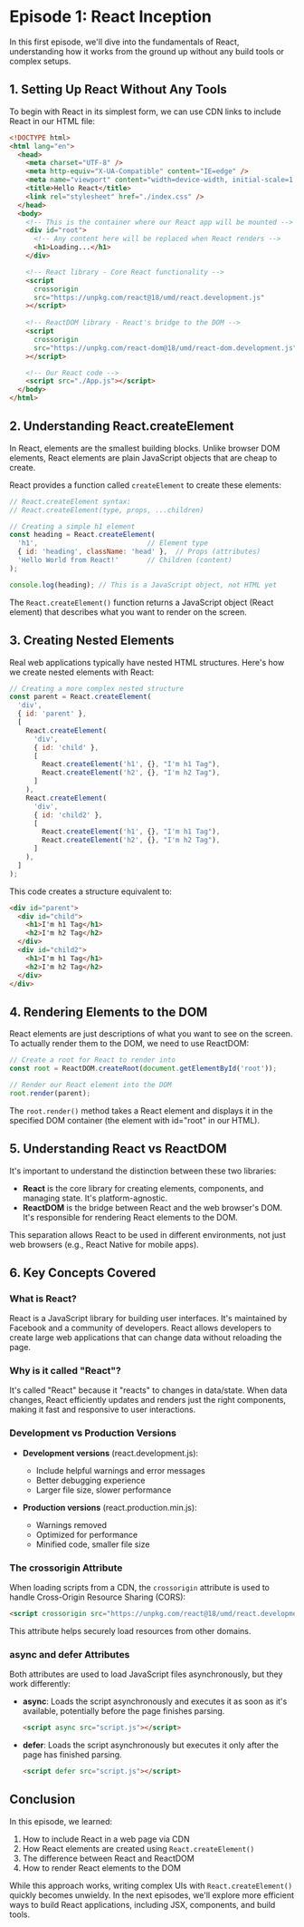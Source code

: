 # Episode 1: React Inception

In this first episode, we'll dive into the fundamentals of React, understanding how it works from the ground up without any build tools or complex setups.

## 1. Setting Up React Without Any Tools

To begin with React in its simplest form, we can use CDN links to include React in our HTML file:

```html
<!DOCTYPE html>
<html lang="en">
  <head>
    <meta charset="UTF-8" />
    <meta http-equiv="X-UA-Compatible" content="IE=edge" />
    <meta name="viewport" content="width=device-width, initial-scale=1.0" />
    <title>Hello React</title>
    <link rel="stylesheet" href="./index.css" />
  </head>
  <body>
    <!-- This is the container where our React app will be mounted -->
    <div id="root">
      <!-- Any content here will be replaced when React renders -->
      <h1>Loading...</h1>
    </div>

    <!-- React library - Core React functionality -->
    <script
      crossorigin
      src="https://unpkg.com/react@18/umd/react.development.js"
    ></script>
    
    <!-- ReactDOM library - React's bridge to the DOM -->
    <script
      crossorigin
      src="https://unpkg.com/react-dom@18/umd/react-dom.development.js"
    ></script>

    <!-- Our React code -->
    <script src="./App.js"></script>
  </body>
</html>
```

## 2. Understanding React.createElement

In React, elements are the smallest building blocks. Unlike browser DOM elements, React elements are plain JavaScript objects that are cheap to create.

React provides a function called `createElement` to create these elements:

```javascript
// React.createElement syntax:
// React.createElement(type, props, ...children)

// Creating a simple h1 element
const heading = React.createElement(
  'h1',                           // Element type
  { id: 'heading', className: 'head' },  // Props (attributes)
  'Hello World from React!'       // Children (content)
); 

console.log(heading); // This is a JavaScript object, not HTML yet
```

The `React.createElement()` function returns a JavaScript object (React element) that describes what you want to render on the screen.

## 3. Creating Nested Elements

Real web applications typically have nested HTML structures. Here's how we create nested elements with React:

```javascript
// Creating a more complex nested structure
const parent = React.createElement(
  'div', 
  { id: 'parent' }, 
  [
    React.createElement(
      'div', 
      { id: 'child' }, 
      [
        React.createElement('h1', {}, "I'm h1 Tag"),
        React.createElement('h2', {}, "I'm h2 Tag"),
      ]
    ),
    React.createElement(
      'div', 
      { id: 'child2' }, 
      [
        React.createElement('h1', {}, "I'm h1 Tag"),
        React.createElement('h2', {}, "I'm h2 Tag"),
      ]
    ),
  ]
);
```

This code creates a structure equivalent to:

```html
<div id="parent">
  <div id="child">
    <h1>I'm h1 Tag</h1>
    <h2>I'm h2 Tag</h2>
  </div>
  <div id="child2">
    <h1>I'm h1 Tag</h1>
    <h2>I'm h2 Tag</h2>
  </div>
</div>
```

## 4. Rendering Elements to the DOM

React elements are just descriptions of what you want to see on the screen. To actually render them to the DOM, we need to use ReactDOM:

```javascript
// Create a root for React to render into
const root = ReactDOM.createRoot(document.getElementById('root'));

// Render our React element into the DOM
root.render(parent);
```

The `root.render()` method takes a React element and displays it in the specified DOM container (the element with id="root" in our HTML).

## 5. Understanding React vs ReactDOM

It's important to understand the distinction between these two libraries:

- **React** is the core library for creating elements, components, and managing state. It's platform-agnostic.
- **ReactDOM** is the bridge between React and the web browser's DOM. It's responsible for rendering React elements to the DOM.

This separation allows React to be used in different environments, not just web browsers (e.g., React Native for mobile apps).

## 6. Key Concepts Covered

### What is React?

React is a JavaScript library for building user interfaces. It's maintained by Facebook and a community of developers. React allows developers to create large web applications that can change data without reloading the page.

### Why is it called "React"?

It's called "React" because it "reacts" to changes in data/state. When data changes, React efficiently updates and renders just the right components, making it fast and responsive to user interactions.

### Development vs Production Versions

- **Development versions** (react.development.js):
  - Include helpful warnings and error messages
  - Better debugging experience
  - Larger file size, slower performance

- **Production versions** (react.production.min.js):
  - Warnings removed
  - Optimized for performance
  - Minified code, smaller file size

### The crossorigin Attribute

When loading scripts from a CDN, the `crossorigin` attribute is used to handle Cross-Origin Resource Sharing (CORS):

```html
<script crossorigin src="https://unpkg.com/react@18/umd/react.development.js"></script>
```

This attribute helps securely load resources from other domains.

### async and defer Attributes

Both attributes are used to load JavaScript files asynchronously, but they work differently:

- **async**: Loads the script asynchronously and executes it as soon as it's available, potentially before the page finishes parsing.
  ```html
  <script async src="script.js"></script>
  ```

- **defer**: Loads the script asynchronously but executes it only after the page has finished parsing.
  ```html
  <script defer src="script.js"></script>
  ```

## Conclusion

In this episode, we learned:

1. How to include React in a web page via CDN
2. How React elements are created using `React.createElement()`
3. The difference between React and ReactDOM
4. How to render React elements to the DOM

While this approach works, writing complex UIs with `React.createElement()` quickly becomes unwieldy. In the next episodes, we'll explore more efficient ways to build React applications, including JSX, components, and build tools.
